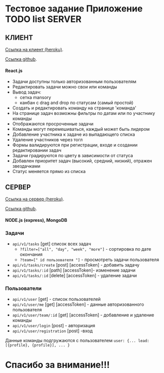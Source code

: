 # Тестовое задание Приложение TODO list SERVER

## КЛИЕНТ

[Ссылка на клиент (heroku)](https://whispering-plains-24139.herokuapp.com/).

[Ссылка github](https://github.com/greenbuger-byte/todo-test-task).
#### React.js
- Задачи доступны только авторизованным пользователям
- Редактировать задачи можно свои или команды
- Вывод задач:
    - сетка mansory
    - канбан с drag and drop по статусам (самый простой)
- Создать и редактировать команду на странице 'команда'
- На странице задач возможны фильтры по датам или по участнику команды
- Отображаются просроченные задачи
- Команды могут перемешиваться, каждый может быть лидером
- Добавление участника к задаче из выпадающего списка
- Удаление участников через тогл
- Формы валидируются при регистрации, входе и создании редактировании задач
- Задачи градируются по цвету в зависимости от статуса
- Добавлен приоритет задач (высокий, средний, низкий), отражен звездачками
- Статус меняется прямо из списка

## СЕРВЕР
[Ссылка на сервер (heroku)](https://obscure-basin-28466.herokuapp.com).

[Ссылка github](https://github.com/greenbuger-byte/todo-test-task-server).
#### NODE.js (express), MongoDB
### Задачи
- `api/v1/tasks` [get] список всех задач
    - `?filter=["all", "day", "week", "more"]` - сортировка по дате окончания
    - `?team=[" id пользователя "]` - просмотреть задачи пользователя
- `api/v1/tasks/create` [post] [accessToken] - добавить задачу
- `api/v1/tasks/:id` [path] [accessToken]- изменение задачи
- `api/v1/tasks/:id` [delete] [accessToken] - удаление задачи

### Пользователи
- `api/v1/user` [get] - список пользователей
- `api/v1/user/me` [get] [accessToken] - данные авторизованного пользователя
- `api/v1/user/team/:id` [get] [accessToken] - добавление и удаление команды
- `api/v1/user/login` [post] - авторизация
- `api/v1/user/registration` [post] -вход

Данные команды подгружаются с пользователем
`user: {...
lead: [{profile}, {profile}],
...
}`

# Спасибо за внимание!!!